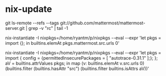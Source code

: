 # nix-update

git ls-remote --refs --tags git://github.com/mattermost/mattermost-server.git | grep -v "rc" | tail -1

nix-instantiate -I nixpkgs=/home/ryantm/p/nixpkgs --eval --expr 'let pkgs = import <nixpkgs> {}; in builtins.elemAt pkgs.mattermost.src.urls 0'

nix-instantiate -I nixpkgs=/home/ryantm/p/nixpkgs --eval --expr 'let pkgs = import <nixpkgs> { config = {permittedInsecurePackages = [ "autotrace-0.31.1" ];}; }; aV = builtins.attrValues pkgs; in map (v: builtins.elemAt v.src.urls 0) (builtins.filter (builtins.hasAttr "src") (builtins.filter builtins.isAttrs aV))'
